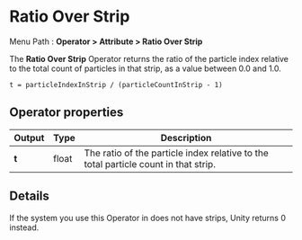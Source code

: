 # Ratio Over Strip

Menu Path : **Operator > Attribute > Ratio Over Strip**

The **Ratio Over Strip** Operator returns the ratio of the particle index relative to the total count of particles in that strip, as a value between 0.0 and 1.0.

```
t = particleIndexInStrip / (particleCountInStrip - 1)
```

## Operator properties

| **Output** | **Type** | **Description**                                   |
| ---------- | -------- | ------------------------------------------------- |
| **t**      | float    | The ratio of the particle index relative to the total particle count in that strip. |

## Details

If the system you use this Operator in does not have strips, Unity returns 0 instead.
